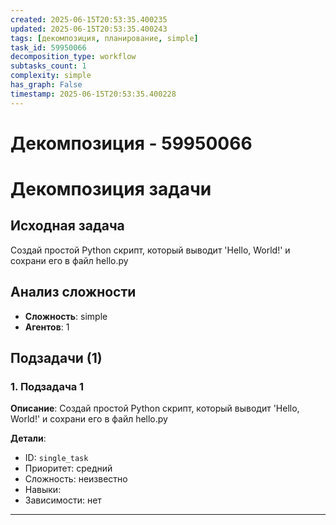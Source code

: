 ```yaml
---
created: 2025-06-15T20:53:35.400235
updated: 2025-06-15T20:53:35.400243
tags: [декомпозиция, планирование, simple]
task_id: 59950066
decomposition_type: workflow
subtasks_count: 1
complexity: simple
has_graph: False
timestamp: 2025-06-15T20:53:35.400228
---
```


# Декомпозиция - 59950066

# Декомпозиция задачи

## Исходная задача
Создай простой Python скрипт, который выводит 'Hello, World!' и сохрани его в файл hello.py

## Анализ сложности
- **Сложность**: simple
- **Агентов**: 1

## Подзадачи (1)

### 1. Подзадача 1

**Описание**: Создай простой Python скрипт, который выводит 'Hello, World!' и сохрани его в файл hello.py

**Детали**:
- ID: `single_task`
- Приоритет: средний
- Сложность: неизвестно
- Навыки: 
- Зависимости: нет

---

